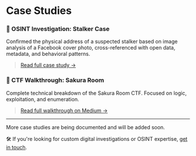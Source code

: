 # Case Studies

### 📌 OSINT Investigation: Stalker Case
Confirmed the physical address of a suspected stalker based on image analysis of a Facebook cover photo, cross-referenced with open data, metadata, and behavioral patterns.  
> [Read full case study →](/cases/case-study-stalker.md)

### 🎯 CTF Walkthrough: Sakura Room
Complete technical breakdown of the Sakura Room CTF. Focused on logic, exploitation, and enumeration.  
> [Read full walkthrough on Medium →]([https://medium.com/@guilhermefleite14/sakura-room-tryhackme-40f0d87f955e])

---

More case studies are being documented and will be added soon.

🛠️ If you're looking for custom digital investigations or OSINT expertise, [get in touch](contact.md).

